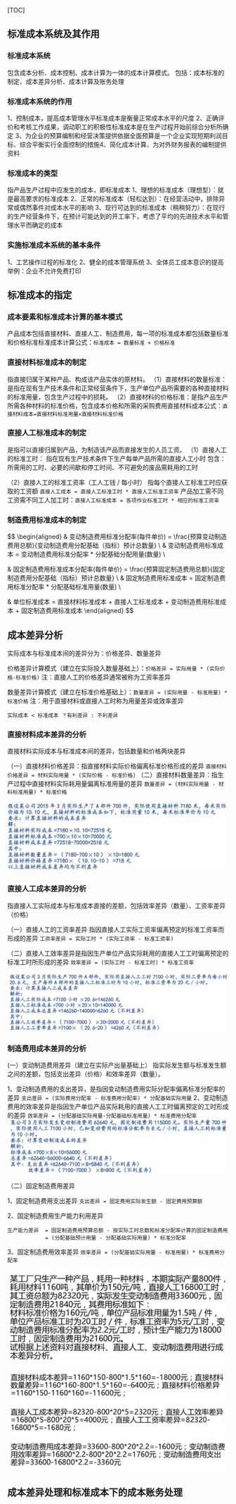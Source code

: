 [TOC]



## 标准成本系统及其作用

### 标准成本系统

包含成本分析、成本控制、成本计算为一体的成本计算模式。
包括：成本标准的制定、成本差异分析、成本计算及账务处理



### 标准成本系统的作用

1、控制成本，提高成本管理水平标准成本是衡量正常成本水平的尺度
2、正确评价和考核工作成果，调动职工的积极性标准成本是在生产过程开始前综合分析所确定
3、为企业的预算编制和经营决策提供依据全面预算是一个企业实现短期利润目标、综合平衡实行全面控制的措施4、简化成本计算、为对外财务报表的编制提供资料



### 标准成本的类型

指产品生产过程中应发生的成本，即标准成本
	1、理想的标准成本（理想型）：就是最高要求的标准成本
	2、正常的标准成本（轻松达到）：在经营活动中，排除异常或偶然事件对成本水平的影响
	3、现行可达到的标准成本（稍稍努力）：在现行的生产经营条件下，在预计可能达到的开工率下，考虑了平均的先进技术水平和管理水平而确定的成本



### 实施标准成本系统的基本条件

1、工艺操作过程的标准化
2、健全的成本管理系统
3、全体员工成本意识的提高
举例：企业不允许免费打印





## 标准成本的指定

### 成本要素和标准成本计算的基本模式

产品成本包括直接材料、直接人工、制造费用，每一项的标准成本都包括数量标准和价格标准标准成本计算公式：`标准成本 = 数量标准 × 价格标准`



### 直接材料标准成本的制定

指直接归属于某种产品、构成该产品实体的原材料。
（1）直接材料的数量标准：是指在现有生产技术条件和正常经营条件下，生产单位产品所需要的各种直接材料的标准用量，包含生产过程中的损耗。
（2）直接材料的价格标准：是指产品生产所需各种材料的标准价格，包含成本价格和所需的采购费用直接材料成本公式：`直接材料成本=直接材料标准用量×直接材料标准价格`



### 直接人工标准成本的制定

是指可以直接归属到产品，为制造该产品而直接发生的人员工资。
（1）直接人工的标准工时：
指在现有生产技术条件下生产每单产品所需的直接人工小时
包含：所需用的工时、必要的间歇和停工时间、不可避免的废品需耗用的工时

（2）直接人工的标准工资率（工人工钱 / 每小时）
指每个直接人工标准工时应获取的工资额
`直接人工成本 = 直接人工标准工时 * 直接人工标准工资率`
产品加工需不同工资需不同工人加工时：`直接人工标准成本 = 各项作业标准工时 * 相应的标准工资率`



### 制造费用标准成本的制定

$$
\begin{aligned}
& 变动制造费用标准分配率(每件单价) = \frac{预算变动制造费用总额}{变动制造费用分配基础（指标）预计总数量}	\\
& 变动制造费用标准成本 = 变动制造费用标准分配率 * 分配基础分配用量(数量)	\\

& 固定制造费用标准成本分配率(每件单价) = \frac{预算固定制造费用总额}{固定制造费用分配基础（指标）预计总数量}	\\
& 固定制造费用标准成本 = 固定制造费用标准分配率 * 分配基础标准用量(数量)	\\

& 单位标准成本 = 直接材料标准成本 + 直接人工标准成本 + 变动制造费用标准成本 + 固定制造费用标准成本
\end{aligned}
$$





## 成本差异分析

实际成本与标准成本间的差异分为：价格差异、数量差异

价格差异计算模式（建立在实际投入数量基础上）：`价格差异 = 实际用量 * (实际价格-标准价格)`
注：直接人工的价格差异通常被称为工资率差异

数量差异计算模式（建立在标准价格基础上）：`数量差异 = (实际用量 - 标准用量) * 标准价格`
注：用于直接材料或直接人工时称为用量差异或效率差异

`实际成本 < 标准成本 ？有利差异 : 不利差异`



### 直接材料成本差异的分析

直接材料实际成本与标准成本间的差异，包括数量和价格两块差异

（一）直接材料价格差异：指直接材料实际价格偏离标准价格形成的差异
`直接材料价格差异 = 材料实际用量 * (实际价格 - 标准价格)`
（二）直接材料数量差异：指生产过程中直接材料实际耗用量偏离标准用量的差异
`数量差异 = (材料实际用量 - 材料标准用量) * 标准价格`

![1655687377074](assets/1655687377074.png)



### 直接人工成本差异的分析

指直接人工实际成本与标准成本直接的差额，包括效率差异（数量）、工资率差异（价格）

（一）直接人工的工资率差异
指因直接人工实际工资率偏离预定的标准工资率而形成的差异
`工资率差异 = 实际工时 * (实际工资率 - 标准工资率)`

（二）直接人工效率差异是指因生产单位产品实际耗用的直接人工工时偏离预定的标准工时所形成的差异
`效率差异 = (实际工时 - 标准工时) * 标准工资率`

![1655689994188](assets/1655689994188.png)



### 制造费用成本差异的分析

(一）变动制造费用差异（建立在实际产出量基础上）
指实际发生额与标准发生额之间的差额，包括支出差异（价格）和效率差异（数量）。

1、变动制造费用的支出差异，是指因变动制造费用实际分配率偏离标准分配率的差异
`支出差异 = (实际费用分配率 - 标准费用分配率) * 分配基础实际用量`
2、变动制造费用的效率差异是指因生产单位产品实际耗用的直接人工工时偏离预定的工时形成的差异
`效率差异 = (分配基础实际用量-分配基础标准用量) * 标准费用分配率`
![1655690440885](assets/1655690440885.png)

（二）固定制造费用差异

1、固定制造费用支出差异
`支出差异 = 固定费用实际发生额 - 固定费用预算额`

2、固定制造费用生产能力利用差异

```
生产能力差异 	= 固定制造费用预算总额 - 按实际工时总数和标准分配率计算的固定制造费用
			= (分配基础预计用量 - 分配基础实际用量) * 标准分配率
```

3、固定制造费用效率差异
`效率差异 = (分配基础实际用量 - 标准用量) * 标准费用分配率`

![1655695479431](assets/1655695479431.png)

![1655695484887](assets/1655695484887.png)



## 成本差异处理和标准成本下的成本账务处理